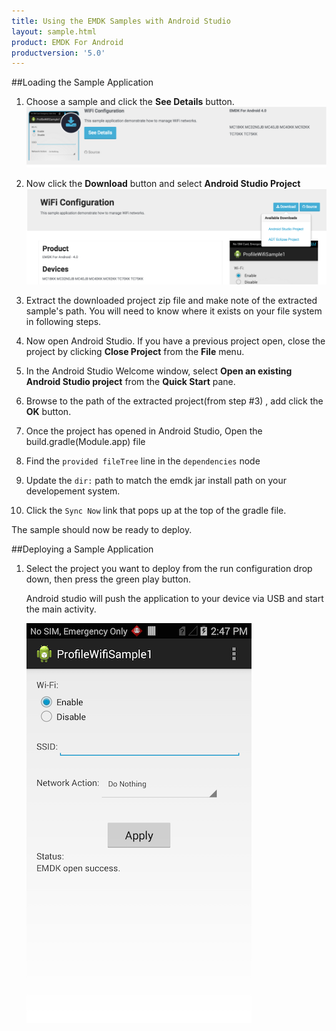 ```yaml
---
title: Using the EMDK Samples with Android Studio
layout: sample.html
product: EMDK For Android
productversion: '5.0'
---
```


##Loading the Sample Application

1. Choose a sample and click the **See Details** button.
    ![img](select_a_sample.png)
2. Now click the **Download** button and select **Android Studio Project**
    ![img](download_a_sample.png)
3. Extract the downloaded project zip file and make note of the extracted sample's path. You will need to know where it exists on your file system in following steps.

4. Now open Android Studio.  If you have a previous project open, close the project by clicking **Close Project** from the **File** menu.

5. In the Android Studio Welcome window, select **Open an existing Android Studio project** from the **Quick Start** pane.

6. Browse to the path of the extracted project(from step #3) , add click the **OK** button.

7. Once the project has opened in Android Studio, Open the build.gradle(Module.app) file
8. Find the `provided fileTree` line in the `dependencies` node

9. Update the `dir:` path to match the emdk jar install path on your developement system.

10. Click the `Sync Now` link that pops up at the top of the gradle file.

The sample should now be ready to deploy.

##Deploying a Sample Application

1. Select the project you want to deploy from the run configuration drop down, then press the green play button.

    Android studio will push the application to your device via USB and start the main activity.

    ![img](profileWifiSample1.png)






















